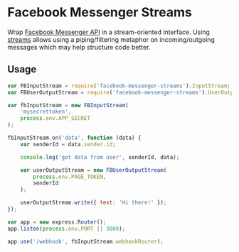 # Facebook Messenger Streams

Wrap [Facebook Messenger API](https://developers.facebook.com/docs/messenger-platform) in a stream-oriented interface. Using [streams](https://github.com/substack/stream-handbook) allows using a piping/filtering metaphor on incoming/outgoing messages which may help structure code better.

## Usage

```js
var FBInputStream = require('facebook-messenger-streams').InputStream;
var FBUserOutputStream = require('facebook-messenger-streams').UserOutputStream;

var fbInputStream = new FBInputStream(
    'mysecrettoken',
    process.env.APP_SECRET
);

fbInputStream.on('data', function (data) {
    var senderId = data.sender.id;

    console.log('got data from user', senderId, data);

    var userOutputStream = new FBUserOutputStream(
        process.env.PAGE_TOKEN,
        senderId
    );

    userOutputStream.write({ text: 'Hi there!' });
});

var app = new express.Router();
app.listen(process.env.PORT || 3000);

app.use('/webhook', fbInputStream.webhookRouter);
```

